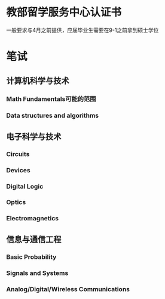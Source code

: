 # 教部留学服务中心认证书
一般要求与4月之前提供，应届毕业生需要在9-1之前拿到硕士学位
# 笔试
## 计算机科学与技术
### Math Fundamentals可能的范围
### Data structures and algorithms
## 电子科学与技术
### Circuits

### Devices

### Digital Logic

### Optics

### Electromagnetics
## 信息与通信工程
### Basic Probability

### Signals and Systems

### Analog/Digital/Wireless Communications